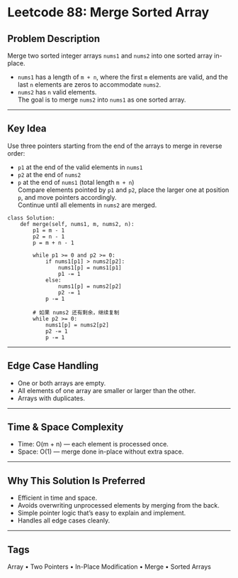 # Leetcode 88: Merge Sorted Array

## Problem Description
Merge two sorted integer arrays `nums1` and `nums2` into one sorted array in-place.  
- `nums1` has a length of `m + n`, where the first `m` elements are valid, and the last `n` elements are zeros to accommodate `nums2`.  
- `nums2` has `n` valid elements.  
The goal is to merge `nums2` into `nums1` as one sorted array.

---

## Key Idea
Use three pointers starting from the end of the arrays to merge in reverse order:  
- `p1` at the end of the valid elements in `nums1`  
- `p2` at the end of `nums2`  
- `p` at the end of `nums1` (total length `m + n`)  
Compare elements pointed by `p1` and `p2`, place the larger one at position `p`, and move pointers accordingly.  
Continue until all elements in `nums2` are merged.

```
class Solution:
    def merge(self, nums1, m, nums2, n):
        p1 = m - 1
        p2 = n - 1
        p = m + n - 1

        while p1 >= 0 and p2 >= 0:
            if nums1[p1] > nums2[p2]:
                nums1[p] = nums1[p1]
                p1 -= 1
            else:
                nums1[p] = nums2[p2]
                p2 -= 1
            p -= 1

        # 如果 nums2 还有剩余，继续复制
        while p2 >= 0:
            nums1[p] = nums2[p2]
            p2 -= 1
            p -= 1
```

---

## Edge Case Handling
- One or both arrays are empty.  
- All elements of one array are smaller or larger than the other.  
- Arrays with duplicates.

---

## Time & Space Complexity
- Time: O(m + n) — each element is processed once.  
- Space: O(1) — merge done in-place without extra space.

---

## Why This Solution Is Preferred
- Efficient in time and space.  
- Avoids overwriting unprocessed elements by merging from the back.  
- Simple pointer logic that’s easy to explain and implement.  
- Handles all edge cases cleanly.

---

## Tags
Array • Two Pointers • In-Place Modification • Merge • Sorted Arrays
